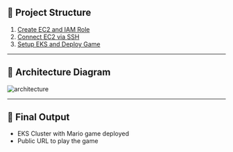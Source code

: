 ## 📁 Project Structure

1. [Create EC2 and IAM Role](01_create_ec2_and_associate_iam_role/)
2. [Connect EC2 via SSH](02_connect_ec2_via_ssh/)
3. [Setup EKS and Deploy Game](03_setup_eks_and_deploy_game/)

---

## 🧱 Architecture Diagram

![architecture](assets/architecture.png)

---

## 🚀 Final Output

- EKS Cluster with Mario game deployed
- Public URL to play the game
